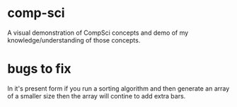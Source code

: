 # comp-sci

A visual demonstration of CompSci concepts and demo of my knowledge/understanding of those concepts.

# bugs to fix

In it's present form if you run a sorting algorithm and then generate an array of a smaller size then the array will contine to add extra bars.
